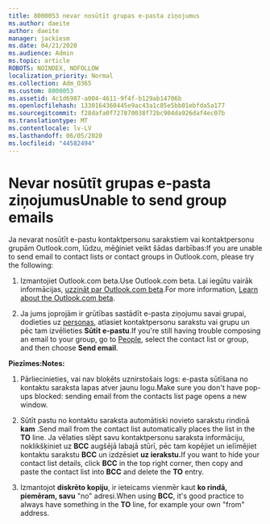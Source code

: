 ```yaml
---
title: 8000053 nevar nosūtīt grupas e-pasta ziņojumus
ms.author: daeite
author: daeite
manager: jackiesm
ms.date: 04/21/2020
ms.audience: Admin
ms.topic: article
ROBOTS: NOINDEX, NOFOLLOW
localization_priority: Normal
ms.collection: Adm_O365
ms.custom: 8000053
ms.assetid: 4c1d6987-a004-4611-9f4f-b129ab14706b
ms.openlocfilehash: 1330164360445e9ac43a1c85e5bb01ebfda5a177
ms.sourcegitcommit: f28dafa0f727870038f72bc904da926daf4ec07b
ms.translationtype: MT
ms.contentlocale: lv-LV
ms.lasthandoff: 06/05/2020
ms.locfileid: "44582494"
---
```

# <a name="unable-to-send-group-emails"></a><span data-ttu-id="8614f-102">Nevar nosūtīt grupas e-pasta ziņojumus</span><span class="sxs-lookup"><span data-stu-id="8614f-102">Unable to send group emails</span></span>

<span data-ttu-id="8614f-103">Ja nevarat nosūtīt e-pastu kontaktpersonu sarakstiem vai kontaktpersonu grupām Outlook.com, lūdzu, mēģiniet veikt šādas darbības:</span><span class="sxs-lookup"><span data-stu-id="8614f-103">If you are unable to send email to contact lists or contact groups in Outlook.com, please try the following:</span></span>
  
1. <span data-ttu-id="8614f-104">Izmantojiet Outlook.com beta.</span><span class="sxs-lookup"><span data-stu-id="8614f-104">Use Outlook.com beta.</span></span> <span data-ttu-id="8614f-105">Lai iegūtu vairāk informācijas, [uzzināt par Outlook.com beta](https://support.office.com/article/e2261c7f-d413-4084-8f22-21282f42d8cf).</span><span class="sxs-lookup"><span data-stu-id="8614f-105">For more information, [Learn about the Outlook.com beta](https://support.office.com/article/e2261c7f-d413-4084-8f22-21282f42d8cf).</span></span>
    
2. <span data-ttu-id="8614f-106">Ja jums joprojām ir grūtības sastādīt e-pasta ziņojumu savai grupai, dodieties uz [personas](https://outlook.live.com/people/), atlasiet kontaktpersonu sarakstu vai grupu un pēc tam izvēlieties **Sūtīt e-pastu**.</span><span class="sxs-lookup"><span data-stu-id="8614f-106">If you're still having trouble composing an email to your group, go to [People](https://outlook.live.com/people/), select the contact list or group, and then choose **Send email**.</span></span>
    
 <span data-ttu-id="8614f-107">**Piezīmes:**</span><span class="sxs-lookup"><span data-stu-id="8614f-107">**Notes:**</span></span>
  
1. <span data-ttu-id="8614f-108">Pārliecinieties, vai nav bloķēts uznirstošais logs: e-pasta sūtīšana no kontaktu saraksta lapas atver jaunu logu.</span><span class="sxs-lookup"><span data-stu-id="8614f-108">Make sure you don't have pop-ups blocked: sending email from the contacts list page opens a new window.</span></span>
    
2. <span data-ttu-id="8614f-109">Sūtīt pastu no kontaktu saraksta automātiski novieto sarakstu rindiņā **kam** .</span><span class="sxs-lookup"><span data-stu-id="8614f-109">Send mail from the contact list automatically places the list in the **TO** line.</span></span> <span data-ttu-id="8614f-110">Ja vēlaties slēpt savu kontaktpersonu saraksta informāciju, noklikšķiniet uz **BCC** augšējā labajā stūrī, pēc tam kopējiet un ielīmējiet kontaktu sarakstu **BCC** un izdzēsiet **uz ierakstu.**</span><span class="sxs-lookup"><span data-stu-id="8614f-110">If you want to hide your contact list details, click **BCC** in the top right corner, then copy and paste the contact list into **BCC** and delete the **TO** entry.</span></span> 
    
3. <span data-ttu-id="8614f-111">Izmantojot **diskrēto kopiju**, ir ieteicams vienmēr kaut **ko rindā, piemēram, savu** "no" adresi.</span><span class="sxs-lookup"><span data-stu-id="8614f-111">When using **BCC**, it's good practice to always have something in the **TO** line, for example your own "from" address.</span></span> 
    


